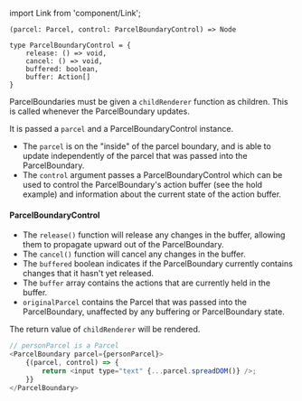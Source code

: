 import Link from 'component/Link';

```flow
(parcel: Parcel, control: ParcelBoundaryControl) => Node

type ParcelBoundaryControl = {
    release: () => void,
    cancel: () => void,
    buffered: boolean,
    buffer: Action[]
}
```

ParcelBoundaries must be given a `childRenderer` function as children. This is called whenever the ParcelBoundary updates.

It is passed a `parcel` and a ParcelBoundaryControl instance.
- The `parcel` is on the "inside" of the parcel boundary, and is able to update independently of the parcel that was passed into the ParcelBoundary.
- The `control` argument passes a ParcelBoundaryControl which can be used to control the ParcelBoundary's action buffer (see the <Link to="/examples/parcelboundary-hold">hold example</Link>) and information about the current state of the action buffer.

#### ParcelBoundaryControl

- The `release()` function will release any changes in the buffer, allowing them to propagate upward out of the ParcelBoundary.
- The `cancel()` function will cancel any changes in the buffer.
- The `buffered` boolean indicates if the ParcelBoundary currently contains changes that it hasn't yet released.
- The `buffer` array contains the actions that are currently held in the buffer.
- `originalParcel` contains the Parcel that was passed into the ParcelBoundary, unaffected by any buffering or ParcelBoundary state.

The return value of `childRenderer` will be rendered.

```js
// personParcel is a Parcel
<ParcelBoundary parcel={personParcel}>
    {(parcel, control) => {
        return <input type="text" {...parcel.spreadDOM()} />;
    }}
</ParcelBoundary>
```
